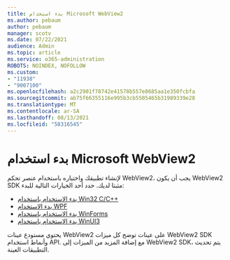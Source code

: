 ```yaml
---
title: بدء استخدام Microsoft WebView2
ms.author: pebaum
author: pebaum
manager: scotv
ms.date: 07/22/2021
audience: Admin
ms.topic: article
ms.service: o365-administration
ROBOTS: NOINDEX, NOFOLLOW
ms.custom:
- "11938"
- "9007100"
ms.openlocfilehash: a2c2901f78742e41578b557e8685aa1e350fcbfa
ms.sourcegitcommit: ab75f66355116e995b3cb5505465b31989339e28
ms.translationtype: MT
ms.contentlocale: ar-SA
ms.lasthandoff: 08/13/2021
ms.locfileid: "58316545"
---
```

# <a name="get-started-with-microsoft-webview2"></a>بدء استخدام Microsoft WebView2

لإنشاء تطبيقك واختباره باستخدام عنصر تحكم WebView2، يجب أن يكون WebView2 SDK مثبتا لديك. حدد أحد الخيارات التالية للبدء:

- [بدء الاستخدام باستخدام Win32 C/C++](https://docs.microsoft.com/microsoft-edge/webview2/get-started/win32)
- [بدء الاستخدام WPF](https://docs.microsoft.com/microsoft-edge/webview2/get-started/wpf)
- [بدء الاستخدام باستخدام WinForms](https://docs.microsoft.com/microsoft-edge/webview2/get-started/winforms)
- [بدء الاستخدام باستخدام WinUI3](https://docs.microsoft.com/microsoft-edge/webview2/get-started/winui)

يحتوي مستودع عينات WebView2 على عينات توضح كل ميزات WebView2 SDK وأنماط استخدام API. مع إضافة المزيد من الميزات إلى WebView2 SDK، يتم تحديث التطبيقات العينة.

